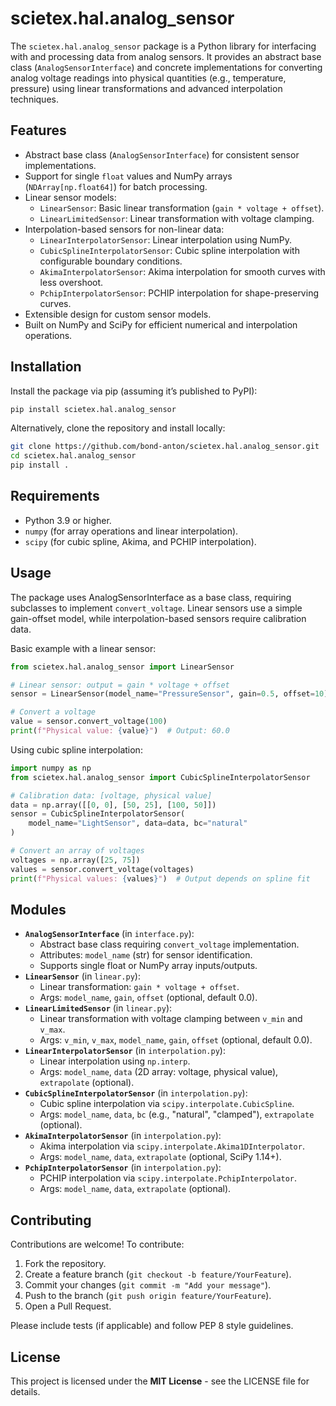 # scietex.hal.analog_sensor

The `scietex.hal.analog_sensor` package is a Python library for interfacing with and processing
data from analog sensors. It provides an abstract base class (`AnalogSensorInterface`) and concrete
implementations for converting analog voltage readings into physical quantities (e.g., temperature,
pressure) using linear transformations and advanced interpolation techniques.

## Features
- Abstract base class (`AnalogSensorInterface`) for consistent sensor implementations.
- Support for single `float` values and NumPy arrays (`NDArray[np.float64]`) for batch processing.
- Linear sensor models:
  - `LinearSensor`: Basic linear transformation (`gain * voltage + offset`).
  - `LinearLimitedSensor`: Linear transformation with voltage clamping.
- Interpolation-based sensors for non-linear data:
  - `LinearInterpolatorSensor`: Linear interpolation using NumPy.
  - `CubicSplineInterpolatorSensor`: Cubic spline interpolation with configurable boundary
     conditions.
  - `AkimaInterpolatorSensor`: Akima interpolation for smooth curves with less overshoot.
  - `PchipInterpolatorSensor`: PCHIP interpolation for shape-preserving curves.
- Extensible design for custom sensor models.
- Built on NumPy and SciPy for efficient numerical and interpolation operations.

## Installation
Install the package via pip (assuming it’s published to PyPI):
```bash
pip install scietex.hal.analog_sensor
```

Alternatively, clone the repository and install locally:
```bash
git clone https://github.com/bond-anton/scietex.hal.analog_sensor.git
cd scietex.hal.analog_sensor
pip install .
```

## Requirements

 - Python 3.9 or higher.
 - `numpy` (for array operations and linear interpolation).
 - `scipy` (for cubic spline, Akima, and PCHIP interpolation).

## Usage
The package uses AnalogSensorInterface as a base class, requiring subclasses to implement
`convert_voltage`. 
Linear sensors use a simple gain-offset model, while interpolation-based sensors require
calibration data.

Basic example with a linear sensor:
```python
from scietex.hal.analog_sensor import LinearSensor

# Linear sensor: output = gain * voltage + offset
sensor = LinearSensor(model_name="PressureSensor", gain=0.5, offset=10)

# Convert a voltage
value = sensor.convert_voltage(100)
print(f"Physical value: {value}")  # Output: 60.0
```

Using cubic spline interpolation:

```python
import numpy as np
from scietex.hal.analog_sensor import CubicSplineInterpolatorSensor

# Calibration data: [voltage, physical value]
data = np.array([[0, 0], [50, 25], [100, 50]])
sensor = CubicSplineInterpolatorSensor(
    model_name="LightSensor", data=data, bc="natural"
)

# Convert an array of voltages
voltages = np.array([25, 75])
values = sensor.convert_voltage(voltages)
print(f"Physical values: {values}")  # Output depends on spline fit
```

## Modules
 - **`AnalogSensorInterface`** (in `interface.py`):
   - Abstract base class requiring `convert_voltage` implementation.
   - Attributes: `model_name` (str) for sensor identification.
   - Supports single float or NumPy array inputs/outputs.
 - **`LinearSensor`** (in `linear.py`):
   - Linear transformation: `gain * voltage + offset`.
   - Args: `model_name`, `gain`, `offset` (optional, default 0.0).
 - **`LinearLimitedSensor`** (in `linear.py`):
   - Linear transformation with voltage clamping between `v_min` and `v_max`.
   - Args: `v_min`, `v_max`, `model_name`, `gain`, `offset` (optional, default 0.0).
 - **`LinearInterpolatorSensor`** (in `interpolation.py`):
   - Linear interpolation using `np.interp`.
   - Args: `model_name`, `data` (2D array: voltage, physical value), `extrapolate` (optional).
 - **`CubicSplineInterpolatorSensor`** (in `interpolation.py`):
   - Cubic spline interpolation via `scipy.interpolate.CubicSpline`.
   - Args: `model_name`, `data`, `bc` (e.g., "natural", "clamped"), `extrapolate` (optional).
 - **`AkimaInterpolatorSensor`** (in `interpolation.py`):
   - Akima interpolation via `scipy.interpolate.Akima1DInterpolator`.
   - Args: `model_name`, `data`, `extrapolate` (optional, SciPy 1.14+).
 - **`PchipInterpolatorSensor`** (in `interpolation.py`):
   - PCHIP interpolation via `scipy.interpolate.PchipInterpolator`.
   - Args: `model_name`, `data`, `extrapolate` (optional).
 
## Contributing

Contributions are welcome! To contribute:

1. Fork the repository.
2. Create a feature branch (`git checkout -b feature/YourFeature`).
3. Commit your changes (`git commit -m "Add your message"`).
4. Push to the branch (`git push origin feature/YourFeature`).
5. Open a Pull Request.

Please include tests (if applicable) and follow PEP 8 style guidelines.

## License

This project is licensed under the **MIT License** - see the LICENSE file for details.
